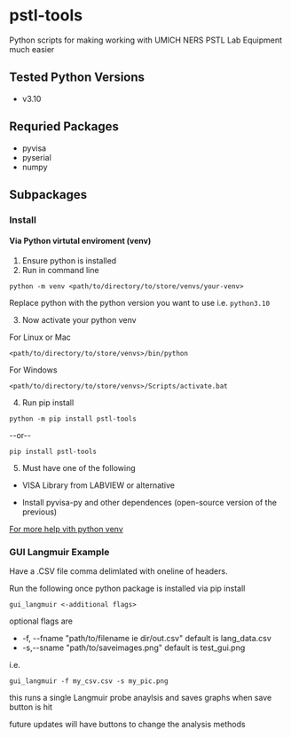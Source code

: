 # pstl-tools
Python scripts for making working with UMICH NERS PSTL Lab Equipment much easier

## Tested Python Versions
- v3.10

## Requried Packages
- pyvisa
- pyserial
- numpy

## Subpackages
### Install
#### Via Python virtutal enviroment (venv)
1. Ensure python is installed
2. Run in command line

```
python -m venv <path/to/directory/to/store/venvs/your-venv>
```

Replace python with the python version you want to use i.e. ```python3.10```

3. Now activate your python venv

For Linux or Mac

```
<path/to/directory/to/store/venvs>/bin/python
```

For Windows

```
<path/to/directory/to/store/venvs>/Scripts/activate.bat
```

4. Run pip install

```
python -m pip install pstl-tools
```

--or--

```
pip install pstl-tools
```

5. Must have one of the following

- VISA Library from LABVIEW or alternative

- Install pyvisa-py and other dependences (open-source version of the previous)

[For more help vith python venv](https://docs.python.org/3/library/venv.html)
### GUI Langmuir Example
Have a .CSV file comma delimlated with oneline of headers.

Run the following once python package is installed via pip install

```
gui_langmuir <-additional flags>
```

optional flags are
  - -f, --fname "path/to/filename ie dir/out.csv" default is lang_data.csv 
  - -s,--sname "path/to/saveimages.png" default is test_gui.png

i.e.
```
gui_langmuir -f my_csv.csv -s my_pic.png
```

this runs a single Langmuir probe anaylsis and saves graphs when save button is hit

future updates will have buttons to change the analysis methods
